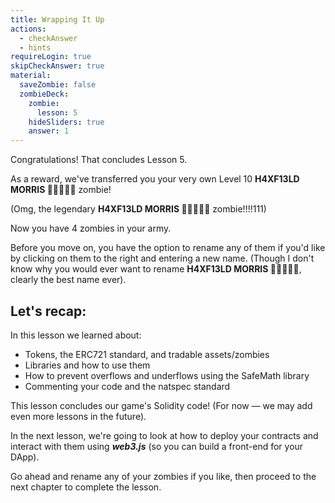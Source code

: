 ```yaml
---
title: Wrapping It Up
actions:
  - checkAnswer
  - hints
requireLogin: true
skipCheckAnswer: true
material:
  saveZombie: false
  zombieDeck:
    zombie:
      lesson: 5
    hideSliders: true
    answer: 1
---
```


Congratulations! That concludes Lesson 5.

As a reward, we've transferred you your very own Level 10 **H4XF13LD MORRIS 💯💯😎💯💯** zombie!

(Omg, the legendary **H4XF13LD MORRIS 💯💯😎💯💯** zombie!!!!111)

Now you have 4 zombies in your army.

Before you move on, you have the option to rename any of them if you'd like by clicking on them to the right and entering a new name. (Though I don't know why you would ever want to rename **H4XF13LD MORRIS 💯💯😎💯💯**, clearly the best name ever).

## Let's recap:

In this lesson we learned about:

- Tokens, the ERC721 standard, and tradable assets/zombies
- Libraries and how to use them
- How to prevent overflows and underflows using the SafeMath library
- Commenting your code and the natspec standard

This lesson concludes our game's Solidity code! (For now — we may add even more lessons in the future).

In the next lesson, we're going to look at how to deploy your contracts and interact with them using **_web3.js_** (so you can build a front-end for your DApp).

Go ahead and rename any of your zombies if you like, then proceed to the next chapter to complete the lesson.
